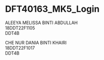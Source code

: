 # DFT40163_MK5_Login
ALEEYA MELISSA BINTI ABDULLAH<br>
18DDT22F1105<br>
DDT4B<br>

CHE NUR DANIA BINTI KHAIRI<br>
18DDT22F1017<br>
DDT4B
